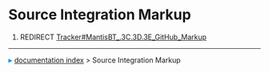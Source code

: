 # Source Integration Markup
1.  REDIRECT [Tracker#MantisBT\_.3C.3D.3E_GitHub_Markup](Tracker#MantisBT_.3C.3D.3E_GitHub_Markup.md)



---
![](images/Right_arrow.png) [documentation index](../README.md) > Source Integration Markup
